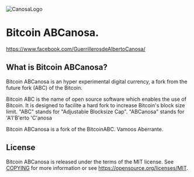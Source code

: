 
![CanosaLogo](https://scontent-mad1-1.xx.fbcdn.net/v/t1.0-9/20294564_1500940859965269_6890236649147137717_n.png?oh=7e7c2eb5cf163d9139d08383b6b8b1e1&oe=59EE6DCC)

Bitcoin ABCanosa.
===========

https://www.facebook.com/GuerrillerosdeAlbertoCanosa/

What is Bitcoin ABCanosa?
----------------

Bitcoin ABCanosa is an hyper experimental digital currency, a fork from the future fork (ABC) of the Bitcoin.

Bitcoin ABC is the name of open source software which enables the use of Bitcoin.
It is designed to facilite a hard fork to increase Bitcoin's block size limit.
"ABC" stands for "Adjustable Blocksize Cap".
"ABCanosa" stands for 'A'l'B'erto 'C'anosa

Bitcoin ABCanosa is a fork of the BitcoinABC.
Vamoos Aberrante.

License
-------

Bitcoin ABCanosa is released under the terms of the MIT license. See [COPYING](COPYING) for more
information or see https://opensource.org/licenses/MIT.
